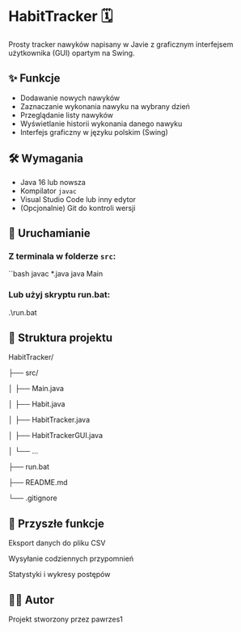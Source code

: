 # HabitTracker 🗓️

Prosty tracker nawyków napisany w Javie z graficznym interfejsem użytkownika (GUI) opartym na Swing.

## ✨ Funkcje

- Dodawanie nowych nawyków
- Zaznaczanie wykonania nawyku na wybrany dzień
- Przeglądanie listy nawyków
- Wyświetlanie historii wykonania danego nawyku
- Interfejs graficzny w języku polskim (Swing)

## 🛠️ Wymagania

- Java 16 lub nowsza
- Kompilator `javac`
- Visual Studio Code lub inny edytor
- (Opcjonalnie) Git do kontroli wersji

## 🚀 Uruchamianie

### Z terminala w folderze `src`:

``bash
javac *.java
java Main

### Lub użyj skryptu run.bat:


.\run.bat


## 📁 Struktura projektu

HabitTracker/

├── src/

│   ├── Main.java

│   ├── Habit.java

│   ├── HabitTracker.java

│   ├── HabitTrackerGUI.java

│   └── ...

├── run.bat

├── README.md

└── .gitignore


## 🔧 Przyszłe funkcje
Eksport danych do pliku CSV

Wysyłanie codziennych przypomnień

Statystyki i wykresy postępów

## 🧑‍💻 Autor
Projekt stworzony przez pawrzes1

